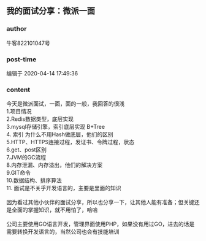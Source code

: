 ## 我的面试分享：微派一面
### author 
牛客822101047号
### post-time 

编辑于  2020-04-14 17:49:36
### content 
<div class="post-topic-des nc-post-content">
 <div>
  今天是微派面试，一面，面的一般，我回答的很浅
 </div>
 <div>
  1.项目情况
 </div>
 <div>
  2.Redis数据类型，底层实现
 </div>
 <div>
  3.mysql存储引擎，索引底层实现
  <span>
   B+Tree
  </span>
 </div>
 <div>
  4.
  <span>
   索引
  </span>
  为什么不用Hash做底层，他们的区别
 </div>
 <div>
  5.HTTP、HTTPS连接过程，发证书、令牌过程，状态
 </div>
 <div>
  6.get、post区别
 </div>
 <div>
  7.JVM的GC流程
 </div>
 <div>
  8.内存泄漏、内存溢出，他们的解决方案
 </div>
 <div>
  9.GIT命令
 </div>
 <div>
  10.数据结构、排序算法
 </div>
 <div>
  11.
  <span>
   面试是不关乎开发语言的，主要是里面的知识
  </span>
 </div>
 <div>
  <br/>
 </div>
 <div>
  因为看过其他小伙伴的面试分享，所以也分享一下，让其他人能有准备；但关键还是全面的掌握知识，就不用怕了，哈哈
 </div>
 <div>
  <br/>
 </div>
 <div>
  公司主要使用GO语言开发，管理界面使用PHP，如果没有用过GO，进去的话是需要转换开发语言的，当然公司也会有技能培训
 </div>
</div>
